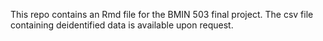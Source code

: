 This repo contains an Rmd file for the BMIN 503 final project. The csv file containing deidentified data is available upon request.
